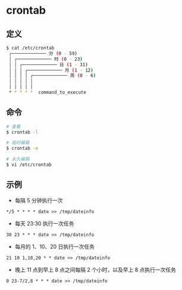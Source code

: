 # crontab

## 定义

```bash
$ cat /etc/crontab
 ┌───────────── 分 (0 - 59)
 │ ┌───────────── 时 (0 - 23)
 │ │ ┌───────────── 日 (1 - 31)
 │ │ │ ┌───────────── 月 (1 - 12)
 │ │ │ │ ┌───────────── 周 (0 - 6)
 │ │ │ │ │
 │ │ │ │ │
 * * * * *  command_to_execute
```

## 命令

```bash
# 查看
$ crontab -l

# 临时编辑
$ crontab -e

# 永久编辑
$ vi /etc/crontab
```

## 示例

* 每隔 5 分钟执行一次

```plain
*/5 * * * * date >> /tmp/dateinfo
```

* 每天 23:30 执行一次任务

```plain
30 23 * * * date >> /tmp/dateinfo
```

* 每月的 1、10、20 日执行一次任务

```plain
21 10 1,10,20 * * date >> /tmp/dateinfo
```

* 晚上 11 点到早上 8 点之间每隔 2 个小时，以及早上 8 点执行一次任务

```plain
0 23-7/2,8 * * * date >> /tmp/dateinfo
```